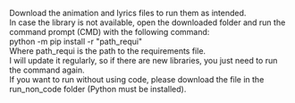Download the animation and lyrics files to run them as intended.  
In case the library is not available, open the downloaded folder and run the command prompt (CMD) with the following command:  
python -m pip install -r "path_requi"  
Where path_requi is the path to the requirements file.  
I will update it regularly, so if there are new libraries, you just need to run the command again.  
If you want to run without using code, please download the file in the run_non_code folder (Python must be installed).
